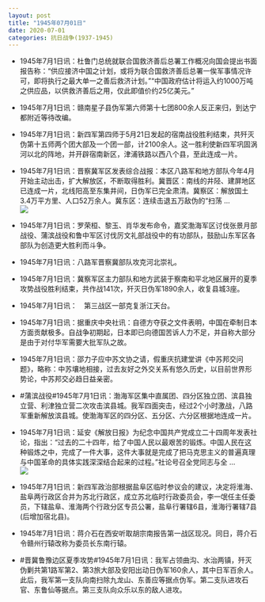 ```yaml
---
layout: post
title: "1945年07月01日"
date: 2020-07-01
categories: 抗日战争(1937-1945)
---
```


<meta name="referrer" content="no-referrer" />

- 1945年7月1日讯：杜鲁门总统就联合国救济善后总署工作概况向国会提出书面报告称：“供应接济中国之计划，或将为联合国救济善后总署一俟军事情况许可，即将执行之最大单一之善后救济计划。”“中国政府估计将运入约1000万吨之供应品，以供救济善后之用，仅此即值价约25亿美元。” 

- 1945年7月1日讯：赣南星子县伪军第六师第十七团800余人反正来归，到达宁都附近等待改编。 

- 1945年7月1日讯：新四军第四师于5月21日发起的宿南战役胜利结束，共歼灭伪第十五师两个团大部及一个团一部，计2100余人。这一胜利使新四军巩固涡河以北的阵地，并开辟宿南新区，津浦铁路以西八个县，至此连成一片。 

- 1945年7月1日讯：晋察冀军区发表综合战报：本区八路军和地方部队今年4月开始主动出击，扩大解放区，不断取得胜利。冀晋区：南线的井陉、建屏地区已连成一片，北线阳高至东集井间，日伪军已完全肃清。冀察区：解放国土3.4万平方里、人口52万余人。冀东区：连续击退五万敌伪的“扫荡 ... <br/><img src="https://wx4.sinaimg.cn/large/aca367d8ly1ggbgi4kv6wj20c809zwek.jpg" />

- 1945年7月1日讯：罗荣桓、黎玉、肖华发布命令，嘉奖渤海军区讨伐张景月部战役、蒲滨战役和鲁中军区讨伐厉文礼部战役中的有功部队，鼓励山东军区各部队为创造更大胜利而斗争。 

- 1945年7月1日讯：八路军晋察冀部队攻克河北崇礼。 

- 1945年7月1日讯：冀察军区主力部队和地方武装于察南和平北地区展开的夏季攻势战役胜利结束，共作战141次，歼灭日伪军1890余人，收复县城3座。 

- 1945年7月1日讯：　第三战区一部克复浙江天台。 

- 1945年7月1日讯：据重庆中央社讯：自德方夺获之文件表明，中国在牵制日本方面贡献极多。自战争初期起，日本即已向德国苦诉人力不足，并自称大部分是由于对付华军需要大批军队之故。 

- 1945年7月1日讯：邵力子应中苏文协之请，假重庆抗建堂讲《中苏邦交问题》，略称：中苏壤地相接，过去友好之外交关系有悠久历史，以目前世界形势论，中苏邦交必趋日益亲密。 

- #蒲滨战役#1945年7月1日讯：渤海军区集中直属团、四分区独立团、滨县独立营、利津独立营二次攻击滨县城。我军四面突击，经过2个小时激战，八路军重新解放滨县城。使渤海军区的四分区、五分区、六分区根据地连成一片。 

- 1945年7月1日讯：延安《解放日报》为纪念中国共产党成立二十四周年发表社论，指出：“过去的二十四年，给了中国人民以最艰苦的锻炼。中国人民在这种锻炼之中，完成了一件大事，这件大事就是完成了把马克思主义的普遍真理与中国革命的具体实践深深结合起来的过程。”社论号召全党同志与全 ... <br/><img src="https://wx2.sinaimg.cn/large/aca367d8ly1ggb7umwqw4j20c809zmx7.jpg" />

- 1945年7月1日讯：新四军政治部根据盐阜区临时参议会的建议，决定将淮海、盐阜两行政区合并为苏北行政区，成立苏北临时行政委员会，李一氓任主任委员，下辖盐阜、淮海两个行政分区专员公署，盐阜行署辖6县，淮海行署辖7县(后增加宿北县)。 

- 1945年7月1日讯：蒋介石在西安听取胡宗南报告第一战区现况。同日，蒋介石令赣州行辕改称为委员长东南行辕。 

- #晋冀鲁豫边区夏季攻势#1945年7月1日讯：我军占领曲沟、水治两镇，歼灭伪剿共第1路军第2、第3旅大部及安阳出动日伪军160余人，其中日军百余人。此后，我军第一支队向南扫除九龙山、东善应等据点伪军。第二支队进攻石官、东鲁仙等据点。第三支队向众乐以东的敌人进攻。 

